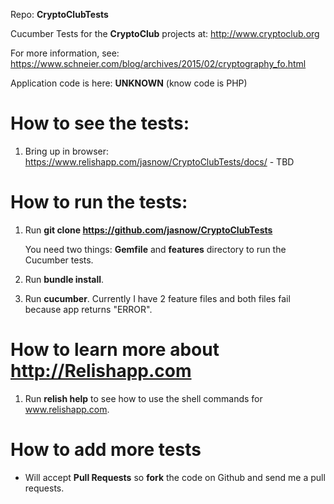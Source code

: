 Repo: **CryptoClubTests**

Cucumber Tests for the **CryptoClub** projects at: http://www.cryptoclub.org

For more information, see: https://www.schneier.com/blog/archives/2015/02/cryptography_fo.html

Application code is here: **UNKNOWN** (know code is PHP)

How to see the tests:
====================

 1. Bring up in browser: https://www.relishapp.com/jasnow/CryptoClubTests/docs/ - TBD

How to run the tests:
====================

 1. Run **git clone https://github.com/jasnow/CryptoClubTests**

    You need two things: **Gemfile** and **features** directory to run the Cucumber tests.

 2. Run **bundle install**.

 4. Run **cucumber**. Currently I have 2 feature files and both files fail because app returns "ERROR".

How to learn more about http://Relishapp.com
====================

 1. Run **relish help** to see how to use the shell commands for www.relishapp.com.

How to add more tests
====================

 * Will accept **Pull Requests** so **fork** the code on Github and send me a pull requests.
